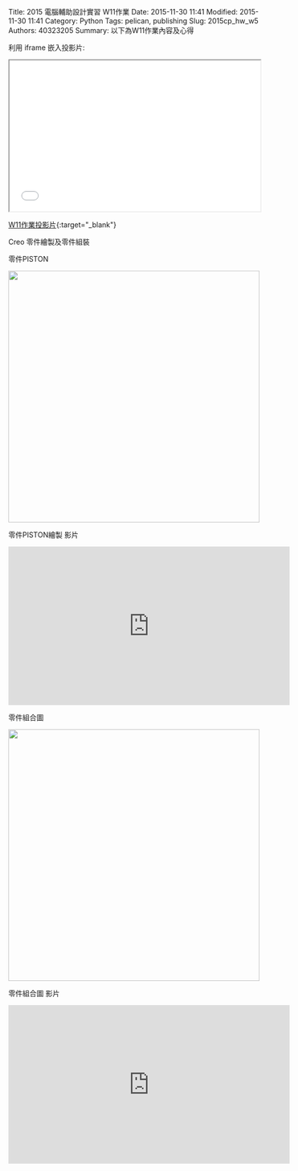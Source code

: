 Title: 2015 電腦輔助設計實習 W11作業
Date: 2015-11-30 11:41
Modified: 2015-11-30 11:41
Category: Python
Tags: pelican, publishing
Slug: 2015cp_hw_w5
Authors: 40323205
Summary: 以下為W11作業內容及心得

利用 iframe 嵌入投影片:

<iframe src="simplest4.html" width="500" height="300"></iframe>

[W11作業投影片](simplest4.html){:target="_blank"}

Creo 零件繪製及零件組裝

零件PISTON

<img src="https://copy.com/LpyJ2YwLMRWUjohh" width="500" ></img>

零件PISTON繪製 影片

<iframe width="560" height="315" src="https://www.youtube.com/embed/e_lFVaNMtvw" frameborder="0" allowfullscreen></iframe>

零件組合圖

<img src="https://copy.com/JaV0VWD9wXPjxKXu" width="500" ></img>

零件組合圖 影片

<iframe width="560" height="315" src="https://www.youtube.com/embed/573jYMOXcSA" frameborder="0" allowfullscreen></iframe>

